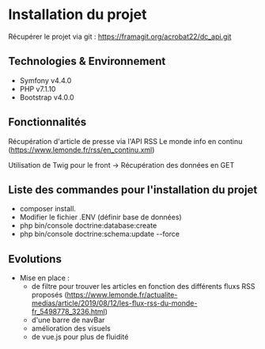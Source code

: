 # Installation du projet

Récupérer le projet via git :
https://framagit.org/acrobat22/dc_api.git

## Technologies & Environnement
- Symfony v4.4.0
- PHP v7.1.10
- Bootstrap v4.0.0

## Fonctionnalités

Récupération d'article de presse via l'API RSS Le monde info en continu
(https://www.lemonde.fr/rss/en_continu.xml)

Utilisation de Twig pour le front
-> Récupération des données en GET



## Liste des commandes pour l'installation du projet

- composer install.
- Modifier le fichier .ENV (définir base de données)
- php bin/console doctrine:database:create
- php bin/console doctrine:schema:update --force


## Evolutions
- Mise en place :  
    - de filtre pour trouver les articles en fonction des différents fluxs RSS proposés (https://www.lemonde.fr/actualite-medias/article/2019/08/12/les-flux-rss-du-monde-fr_5498778_3236.html)
    - d'une barre de navBar
    - amélioration des visuels
    - de vue.js pour plus de fluidité
     
